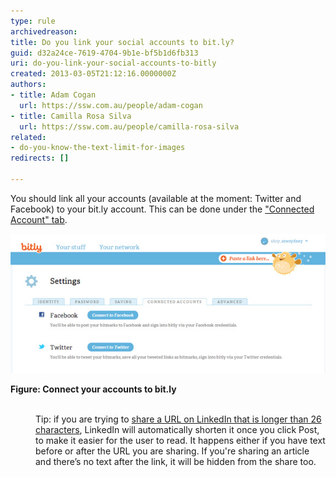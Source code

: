 ```yaml
---
type: rule
archivedreason: 
title: Do you link your social accounts to bit.ly?
guid: d32a24ce-7619-4704-9b1e-bf5b1d6fb313
uri: do-you-link-your-social-accounts-to-bitly
created: 2013-03-05T21:12:16.0000000Z
authors:
- title: Adam Cogan
  url: https://ssw.com.au/people/adam-cogan
- title: Camilla Rosa Silva
  url: https://ssw.com.au/people/camilla-rosa-silva
related:
- do-you-know-the-text-limit-for-images
redirects: []

---
```


You should link all your accounts (available at the moment: Twitter and Facebook) to your bit.ly account. This can be done under the ["Connected Account" tab](https://bitly.com/a/settings/connected).

<!--endintro-->
<dl><dl class="ssw15-rteElement-ImageArea"><img src="bitly-connect.jpg" alt=""></dl> <strong>Figure: Connect your accounts to bit.ly<br></strong> <dd><br></dd><dd><p class="ssw15-rteElement-Tip">Tip: if you are trying to <a href="https://www.linkedin.com/help/linkedin/answer/3439">share a URL on LinkedIn that is longer than 26 characters</a>, LinkedIn will automatically shorten it once you click Post, to make it easier for the user to read. It happens either if you have text before or after the URL you are sharing. If you're sharing an article and there’s no text after the link, it will be hidden from the share too. <br></p><br></dd></dl>
